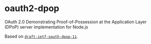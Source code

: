 # oauth2-dpop

OAuth 2.0 Demonstrating Proof-of-Possession at the Application Layer (DPoP) server implementation for Node.js

Based on [`draft-ietf-oauth-dpop-11`](https://datatracker.ietf.org/doc/html/draft-ietf-oauth-dpop-11).
